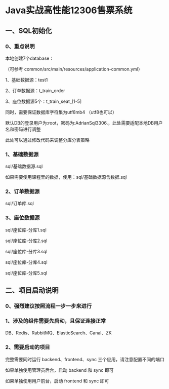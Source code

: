 # Java实战高性能12306售票系统

## 一、SQL初始化

### 0、重点说明

本地创建7个database：

（可参考 common/src/main/resources/application-common.yml）

1、基础数据源：test1

2、订单数据源：t_train_order

3、座位数据源5个：t_train_seat_[1-5]

同时，需要保证数据库字符集为utf8mb4 （utf8也可以）

默认DB的登录用户为:root，密码为:AdrianSql3306.，此处需要适配本地DB用户名和密码进行调整

此处可以通过修改代码来调整分库分表策略

### 1、基础数据源

sql/基础数据源.sql

如果需要使用课程里的数据，使用：sql/基础数据源含数据.sql

### 2、订单数据源

sql/订单库.sql

### 3、座位数据源

sql/座位库-分库1.sql

sql/座位库-分库2.sql

sql/座位库-分库3.sql

sql/座位库-分库4.sql

sql/座位库-分库5.sql


## 二、项目启动说明

### 0、强烈建议按照流程一步一步来进行

### 1、涉及的组件需要先启动，且保证连接正常

DB、Redis、RabbitMQ、ElasticSearch、Canal、ZK

### 2、需要启动的项目

完整需要同时运行 backend、frontend、sync 三个应用，请注意配置不同的端口

如果单独使用管理员后台，启动 backend 和 sync 即可

如果单独使用用户前台，启动 frontend 和 sync 即可
